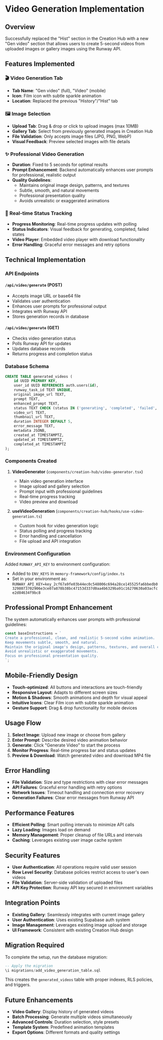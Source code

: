 # Video Generation Implementation

## Overview

Successfully replaced the "Hist" section in the Creation Hub with a new "Gen video" section that allows users to create 5-second videos from uploaded images or gallery images using the Runway API.

## Features Implemented

### 🎬 Video Generation Tab
- **Tab Name**: "Gen video" (full), "Video" (mobile)
- **Icon**: Film icon with subtle sparkle animation
- **Location**: Replaced the previous "History"/"Hist" tab

### 🖼️ Image Selection
- **Upload Tab**: Drag & drop or click to upload images (max 10MB)
- **Gallery Tab**: Select from previously generated images in Creation Hub
- **File Validation**: Only accepts image files (JPG, PNG, WebP)
- **Visual Feedback**: Preview selected images with file details

### ✨ Professional Video Generation
- **Duration**: Fixed to 5 seconds for optimal results
- **Prompt Enhancement**: Backend automatically enhances user prompts for professional, realistic output
- **Quality Guidelines**: 
  - Maintains original image design, patterns, and textures
  - Subtle, smooth, and natural movements
  - Professional presentation quality
  - Avoids unrealistic or exaggerated animations

### 🔄 Real-time Status Tracking
- **Progress Monitoring**: Real-time progress updates with polling
- **Status Indicators**: Visual feedback for generating, completed, failed states
- **Video Player**: Embedded video player with download functionality
- **Error Handling**: Graceful error messages and retry options

## Technical Implementation

### API Endpoints

#### `/api/video/generate` (POST)
- Accepts image URL or base64 file
- Validates user authentication
- Enhances user prompts for professional output
- Integrates with Runway API
- Stores generation records in database

#### `/api/video/generate` (GET)
- Checks video generation status
- Polls Runway API for updates
- Updates database records
- Returns progress and completion status

### Database Schema

```sql
CREATE TABLE generated_videos (
    id UUID PRIMARY KEY,
    user_id UUID REFERENCES auth.users(id),
    runway_task_id TEXT UNIQUE,
    original_image_url TEXT,
    prompt TEXT,
    enhanced_prompt TEXT,
    status TEXT CHECK (status IN ('generating', 'completed', 'failed', 'cancelled')),
    video_url TEXT,
    thumbnail_url TEXT,
    duration INTEGER DEFAULT 5,
    error_message TEXT,
    metadata JSONB,
    created_at TIMESTAMPTZ,
    updated_at TIMESTAMPTZ,
    completed_at TIMESTAMPTZ
);
```

### Components Created

1. **VideoGenerator** (`components/creation-hub/video-generator.tsx`)
   - Main video generation interface
   - Image upload and gallery selection
   - Prompt input with professional guidelines
   - Real-time progress tracking
   - Video preview and download

2. **useVideoGeneration** (`components/creation-hub/hooks/use-video-generation.ts`)
   - Custom hook for video generation logic
   - Status polling and progress tracking
   - Error handling and cancellation
   - File upload and API integration

### Environment Configuration

Added `RUNWAY_API_KEY` to environment configuration:
- Added to `ENV_KEYS` in `memory-framework/config/index.ts`
- Set in your environment as: `RUNWAY_API_KEY=key_2cf67a9fe03b44ec0c548006c694a28ce145525fa6bbedb03298073702906e3ce07a878b38bc47153d337d0aa4b6329ba91c16270630a03acfce2d84634f9bc8`

## Professional Prompt Enhancement

The system automatically enhances user prompts with professional guidelines:

```typescript
const baseInstructions = `
Create a professional, clean, and realistic 5-second video animation. 
Keep movements subtle, smooth, and natural. 
Maintain the original image's design, patterns, textures, and overall composition as much as possible.
Avoid unrealistic or exaggerated movements.
Focus on professional presentation quality.
`;
```

## Mobile-Friendly Design

- **Touch-optimized**: All buttons and interactions are touch-friendly
- **Responsive Layout**: Adapts to different screen sizes
- **Motion & Shadows**: Smooth animations and depth for visual appeal
- **Intuitive Icons**: Clear Film icon with subtle sparkle animation
- **Gesture Support**: Drag & drop functionality for mobile devices

## Usage Flow

1. **Select Image**: Upload new image or choose from gallery
2. **Enter Prompt**: Describe desired video animation behavior
3. **Generate**: Click "Generate Video" to start the process
4. **Monitor Progress**: Real-time progress bar and status updates
5. **Preview & Download**: Watch generated video and download MP4 file

## Error Handling

- **File Validation**: Size and type restrictions with clear error messages
- **API Failures**: Graceful error handling with retry options
- **Network Issues**: Timeout handling and connection error recovery
- **Generation Failures**: Clear error messages from Runway API

## Performance Features

- **Efficient Polling**: Smart polling intervals to minimize API calls
- **Lazy Loading**: Images load on demand
- **Memory Management**: Proper cleanup of file URLs and intervals
- **Caching**: Leverages existing user image cache system

## Security Features

- **User Authentication**: All operations require valid user session
- **Row Level Security**: Database policies restrict access to user's own videos
- **File Validation**: Server-side validation of uploaded files
- **API Key Protection**: Runway API key secured in environment variables

## Integration Points

- **Existing Gallery**: Seamlessly integrates with current image gallery
- **User Authentication**: Uses existing Supabase auth system  
- **Image Management**: Leverages existing image upload and storage
- **UI Framework**: Consistent with existing Creation Hub design

## Migration Required

To complete the setup, run the database migration:

```sql
-- Apply the migration
\i migrations/add_video_generation_table.sql
```

This creates the `generated_videos` table with proper indexes, RLS policies, and triggers.

## Future Enhancements

- **Video Gallery**: Display history of generated videos
- **Batch Processing**: Generate multiple videos simultaneously
- **Advanced Controls**: Duration selection, style presets
- **Template System**: Predefined animation templates
- **Export Options**: Different formats and quality settings 